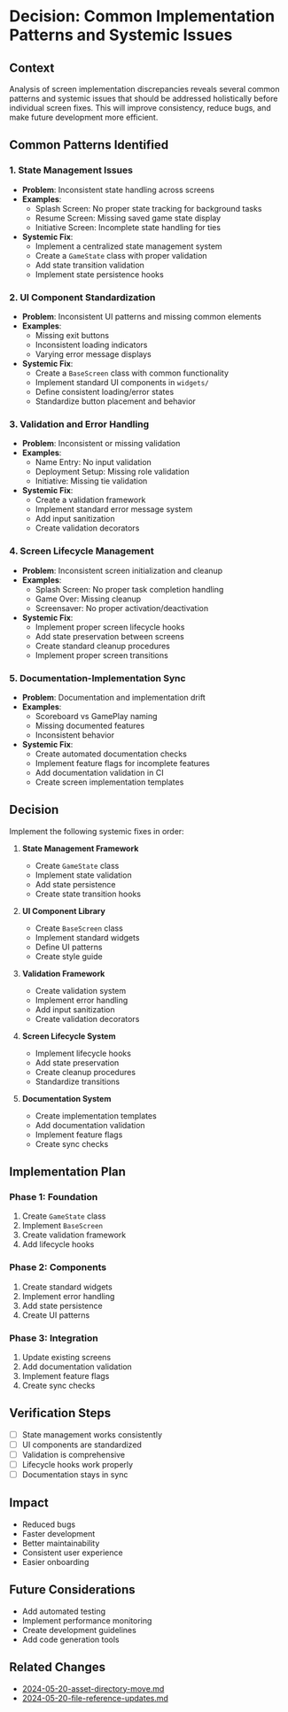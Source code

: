 # Decision: Common Implementation Patterns and Systemic Issues

## Context

Analysis of screen implementation discrepancies reveals several common patterns and systemic issues that should be addressed holistically before individual screen fixes. This will improve consistency, reduce bugs, and make future development more efficient.

## Common Patterns Identified

### 1. State Management Issues

- **Problem**: Inconsistent state handling across screens
- **Examples**:
  - Splash Screen: No proper state tracking for background tasks
  - Resume Screen: Missing saved game state display
  - Initiative Screen: Incomplete state handling for ties
- **Systemic Fix**:
  - Implement a centralized state management system
  - Create a `GameState` class with proper validation
  - Add state transition validation
  - Implement state persistence hooks

### 2. UI Component Standardization

- **Problem**: Inconsistent UI patterns and missing common elements
- **Examples**:
  - Missing exit buttons
  - Inconsistent loading indicators
  - Varying error message displays
- **Systemic Fix**:
  - Create a `BaseScreen` class with common functionality
  - Implement standard UI components in `widgets/`
  - Define consistent loading/error states
  - Standardize button placement and behavior

### 3. Validation and Error Handling

- **Problem**: Inconsistent or missing validation
- **Examples**:
  - Name Entry: No input validation
  - Deployment Setup: Missing role validation
  - Initiative: Missing tie validation
- **Systemic Fix**:
  - Create a validation framework
  - Implement standard error message system
  - Add input sanitization
  - Create validation decorators

### 4. Screen Lifecycle Management

- **Problem**: Inconsistent screen initialization and cleanup
- **Examples**:
  - Splash Screen: No proper task completion handling
  - Game Over: Missing cleanup
  - Screensaver: No proper activation/deactivation
- **Systemic Fix**:
  - Implement proper screen lifecycle hooks
  - Add state preservation between screens
  - Create standard cleanup procedures
  - Implement proper screen transitions

### 5. Documentation-Implementation Sync

- **Problem**: Documentation and implementation drift
- **Examples**:
  - Scoreboard vs GamePlay naming
  - Missing documented features
  - Inconsistent behavior
- **Systemic Fix**:
  - Create automated documentation checks
  - Implement feature flags for incomplete features
  - Add documentation validation in CI
  - Create screen implementation templates

## Decision

Implement the following systemic fixes in order:

1. **State Management Framework**

   - Create `GameState` class
   - Implement state validation
   - Add state persistence
   - Create state transition hooks

2. **UI Component Library**

   - Create `BaseScreen` class
   - Implement standard widgets
   - Define UI patterns
   - Create style guide

3. **Validation Framework**

   - Create validation system
   - Implement error handling
   - Add input sanitization
   - Create validation decorators

4. **Screen Lifecycle System**

   - Implement lifecycle hooks
   - Add state preservation
   - Create cleanup procedures
   - Standardize transitions

5. **Documentation System**
   - Create implementation templates
   - Add documentation validation
   - Implement feature flags
   - Create sync checks

## Implementation Plan

### Phase 1: Foundation

1. Create `GameState` class
2. Implement `BaseScreen`
3. Create validation framework
4. Add lifecycle hooks

### Phase 2: Components

1. Create standard widgets
2. Implement error handling
3. Add state persistence
4. Create UI patterns

### Phase 3: Integration

1. Update existing screens
2. Add documentation validation
3. Implement feature flags
4. Create sync checks

## Verification Steps

- [ ] State management works consistently
- [ ] UI components are standardized
- [ ] Validation is comprehensive
- [ ] Lifecycle hooks work properly
- [ ] Documentation stays in sync

## Impact

- Reduced bugs
- Faster development
- Better maintainability
- Consistent user experience
- Easier onboarding

## Future Considerations

- Add automated testing
- Implement performance monitoring
- Create development guidelines
- Add code generation tools

## Related Changes

- [2024-05-20-asset-directory-move.md](../changes/2024-05-20-asset-directory-move.md)
- [2024-05-20-file-reference-updates.md](../changes/2024-05-20-file-reference-updates.md)
